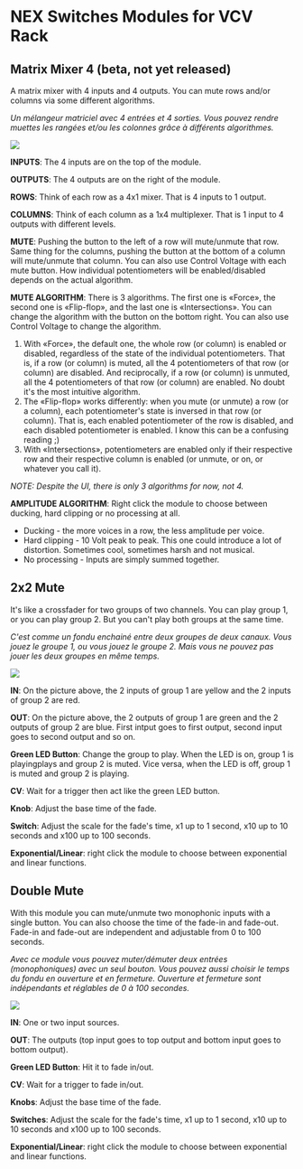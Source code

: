 # NEX Switches Modules for VCV Rack

## Matrix Mixer 4 (beta, not yet released)

A matrix mixer with 4 inputs and 4 outputs. You can mute rows and/or columns via
some different algorithms.

*Un mélangeur matriciel avec 4 entrées et 4 sorties. Vous pouvez rendre muettes
les rangées et/ou les colonnes grâce à différents algorithmes.*

![](https://github.com/lkdjiin/SwitchesModules/blob/master/images/matrixmixer4.png)

**INPUTS**: The 4 inputs are on the top of the module.

**OUTPUTS**: The 4 outputs are on the right of the module.

**ROWS**: Think of each row as a 4x1 mixer. That is 4 inputs to 1 output.

**COLUMNS**: Think of each column as a 1x4 multiplexer. That is 1 input to 4 outputs with different levels.

**MUTE**: Pushing the button to the left of a row will mute/unmute that row.
Same thing for the columns, pushing the button at the bottom of a column will
mute/unmute that column. You can also use Control Voltage with each mute button.
How individual potentiometers will be enabled/disabled depends on the actual
algorithm.

**MUTE ALGORITHM**: There is 3 algorithms. The first one is «Force», the
second one is «Flip-flop», and the last one is «Intersections».
You can change the algorithm with the button on the bottom right.
You can also use Control Voltage to change the algorithm.

1. With «Force», the default one, the whole row (or
column) is enabled or disabled, regardless of the state of the individual
potentiometers.  That is, if a row (or column) is muted, all the 4
potentiometers of that row (or column) are disabled.  And reciprocally, if a
row (or column) is unmuted, all the 4 potentiometers of that row (or column)
are enabled. No doubt it's the most intuitive algorithm.
2. The «Flip-flop» works differently: when you mute (or
unmute) a row (or a column), each potentiometer's state is inversed in that row
(or column). That is, each enabled potentiometer of the row is disabled, and
each disabled potentiometer is enabled. I know this can be a confusing reading ;)
3. With «Intersections», potentiometers are enabled only if their respective row
and their respective column is enabled (or unmute, or on, or whatever you call it).

*NOTE: Despite the UI, there is only 3 algorithms for now, not 4.*

**AMPLITUDE ALGORITHM**: Right click the module to choose between ducking, hard clipping or no processing at all.
- Ducking - the more voices in a row, the less amplitude per voice.
- Hard clipping - 10 Volt peak to peak. This one could introduce a lot of distortion. Sometimes cool, sometimes harsh and not musical.
- No processing - Inputs are simply summed together.


## 2x2 Mute

It's like a crossfader for two groups of two channels. You can play group 1, or you can play group 2.
But you can't play both groups at the same time.

*C'est comme un fondu enchainé entre deux groupes de deux canaux. Vous jouez le groupe 1, ou vous jouez le groupe 2.
Mais vous ne pouvez pas jouer les deux groupes en même temps.*

![](https://github.com/lkdjiin/SwitchesModules/blob/master/images/2x2mute.png)

**IN**: On the picture above, the 2 inputs of group 1 are yellow and the 2 inputs of group 2 are red.

**OUT**: On the picture above, the 2 outputs of group 1 are green and the 2 outputs of group 2 are blue. First intput goes to first output, second input goes to second output and so on.

**Green LED Button**: Change the group to play. When the LED is on, group 1
 is playingplays and group 2 is muted. Vice versa, when the LED is off, group 1 is muted and group 2 is playing.

**CV**: Wait for a trigger then act like the green LED button.

**Knob**: Adjust the base time of the fade.

**Switch**: Adjust the scale for the fade's time, x1 up to 1 second, x10 up to 10 seconds and x100 up to 100 seconds.

**Exponential/Linear**: right click the module to choose between exponential and linear functions.

## Double Mute

With this module you can mute/unmute two monophonic inputs with a single button. You can
also choose the time of the fade-in and fade-out. Fade-in and fade-out are
independent and adjustable from 0 to 100 seconds.

*Avec ce module vous pouvez muter/démuter deux entrées (monophoniques) avec un seul bouton. Vous
pouvez aussi choisir le temps du fondu en ouverture et en fermeture. Ouverture
et fermeture sont indépendants et réglables de 0 à 100 secondes.*

![](https://github.com/lkdjiin/SwitchesModules/blob/master/images/doublemute.png)

**IN**: One or two input sources.

**OUT**: The outputs (top input goes to top output and bottom input goes to bottom output).

**Green LED Button**: Hit it to fade in/out.

**CV**: Wait for a trigger to fade in/out.

**Knobs**: Adjust the base time of the fade.

**Switches**: Adjust the scale for the fade's time, x1 up to 1 second, x10 up to 10 seconds and x100 up to 100 seconds.

**Exponential/Linear**: right click the module to choose between exponential and linear functions.
